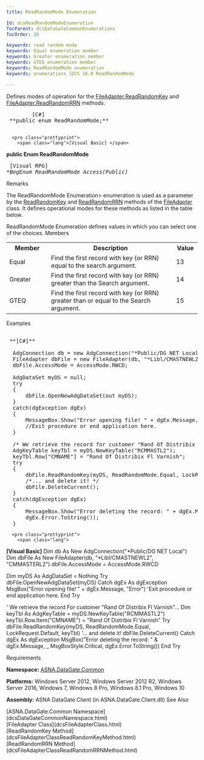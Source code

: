 ```yaml
---
title: ReadRandomMode Enumeration

Id: dcsReadRandomModeEnumeration
TocParent: dcsDataGateCommonEnumerations
TocOrder: 26

keywords: read random mode
keywords: Equal enumeration member
keywords: Greater enumeration member
keywords: GTEQ enumeration member
keywords: ReadRandomMode enumeration
keywords: enumerations [DCS 16.0 ReadRandomMode

---
```


Defines modes of operation for the [ FileAdapter.ReadRandomKey](dcsFileAdapterClassReadRandomKeyMethod.html) and [ FileAdapter.ReadRandomRRN](dcsFileAdapterClassReadRandomRRNMethod.html) methods.
<pre class="prettyprint">
        <span class="lang">[C#]</span>
 **public enum ReadRandomMode;** 
      </pre>
      <pre class="prettyprint">
        <span class="lang">[Visual Basic] </span>
 **public Enum ReadRandomMode** 
      </pre>
      <pre class="prettyprint">
        <span class="lang">[Visual RPG]</span>
 **BegEnum ReadRandomMode Access(*Public)** 
      </pre>

Remarks

The ReadRandomMode Enumeration&gt; enumeration is used as a parameter by the [ReadRandomKey](dcsFileAdapterClassReadRandomKeyMethod.html) and [ReadRandomRRN](dcsFileAdapterClassReadRandomRRNMethod.html) methods of the [FileAdapter](dcsFileAdapterClass.html) class. It defines operational modes for these methods as listed in the table below.

ReadRandomMode Enumeration defines values in which you can select one of the choices.
Members

<table class="dtTABLE" id="Table3" cellspacing="0">
            <colgroup span="1">
              <col align="middles" span="1" width="20%" style="FONT-WEIGHT: bold" />
              <col span="1" width="60%" />
              <col align="middles" span="1" width="10%" />
            </colgroup>
            <tr>
              <th>		Member</th>
              <th>		Description</th>
              <th>		Value</th>
            </tr>
            <tr>
              <td >Equal
								</td>
              <td >Find the first record with key (or RRN) equal to the search argument.
								</td>
              <td >13
								</td>
            </tr>
            <tr>
              <td >Greater
								</td>
              <td >Find the first record with key (or RRN) greater than the Search argument.
								</td>
              <td >14
								</td>
            </tr>
            <tr>
              <td >GTEQ
								</td>
              <td >Find the first record with key (or RRN) greater than or equal to the Search 
									argument.
								</td>
              <td >15
								</td>
            </tr>
</table>

Examples

<pre class="prettyprint">
        <span class="lang">
 **[C#]** 
        </span>
  AdgConnection db = new AdgConnection("*Public/DG NET Local");
  FileAdapter dbFile = new FileAdapter(db, "*Libl/CMASTNEWL2", "CMMASTERL2");
  dbFile.AccessMode = AccessMode.RWCD;

  AdgDataSet myDS = null;
  try
  {
      dbFile.OpenNewAdgDataSet(out myDS);
  }
  catch(dgException dgEx)
  {
      MessageBox.Show("Error opening file! " + dgEx.Message, "Error");
      //Exit procedure or end application here.
  }

  /* We retrieve the record for customer "Rand Of Distribix Fl Varnish"... */
  AdgKeyTable keyTbl = myDS.NewKeyTable("RCMMASTL2");
  keyTbl.Row["CMNAME"] = "Rand Of Distribix Fl Varnish";
  try
  {
      dbFile.ReadRandomKey(myDS, ReadRandomMode.Equal, LockRequest.Default, keyTbl);
      /*... and delete it! */
      dbFile.DeleteCurrent();
  }
  catch(dgException dgEx)
  {
      MessageBox.Show("Error deleting the record: " + dgEx.Message,
      dgEx.Error.ToString());
  }</pre>
      <pre class="prettyprint">
        <span class="lang">
 **[Visual Basic]** 
        </span>
  Dim db As New AdgConnection("*Public/DG NET Local")
  Dim dbFile As New FileAdapter(db, "*Libl/CMASTNEWL2", "CMMASTERL2")
  dbFile.AccessMode = AccessMode.RWCD

  Dim myDS As AdgDataSet = Nothing
  Try
      dbFile.OpenNewAdgDataSet(myDS)
  Catch dgEx As dgException
      MsgBox("Error opening file! " + dgEx.Message, "Error")
      'Exit procedure or end application here.
  End Try

  ' We retrieve the record For customer "Rand Of Distribix Fl Varnish"... 
  Dim keyTbl As AdgKeyTable = myDS.NewKeyTable("RCMMASTL2")
  keyTbl.Row.Item("CMNAME") = "Rand Of Distribix Fl Varnish"
  Try
      dbFile.ReadRandomKey(myDS, ReadRandomMode.Equal, LockRequest.Default, keyTbl)
      '... and delete it! 
      dbFile.DeleteCurrent()
  Catch dgEx As dgException
      MsgBox("Error deleting the record: " &amp; dgEx.Message, _
      MsgBoxStyle.Critical, dgEx.Error.ToString())
  End Try</pre>

Requirements

**Namespace:** [ASNA.DataGate.Common](dcsDataGateCommonNamespace.html) 

**Platforms:** Windows Server 2012, Windows Server 2012 R2, Windows Server 2016, Windows 7, Windows 8 Pro, Windows 8.1 Pro, Windows 10

**Assembly:** ASNA DataGate Client (in ASNA.DataGate.Client.dll)
See Also

<dl />
      [ASNA.DataGate.Common Namespace](dcsDataGateCommonNamespace.html)
      <br />
      <span>
        [FileAdapter Class](dcsFileAdapterClass.html)
        <br />
      </span>
      <span>
        [ReadRandomKey Method](dcsFileAdapterClassReadRandomKeyMethod.html)
        <br />
      </span>
      <span>
        [ReadRandomRRN Method](dcsFileAdapterClassReadRandomRRNMethod.html)
      </span>

